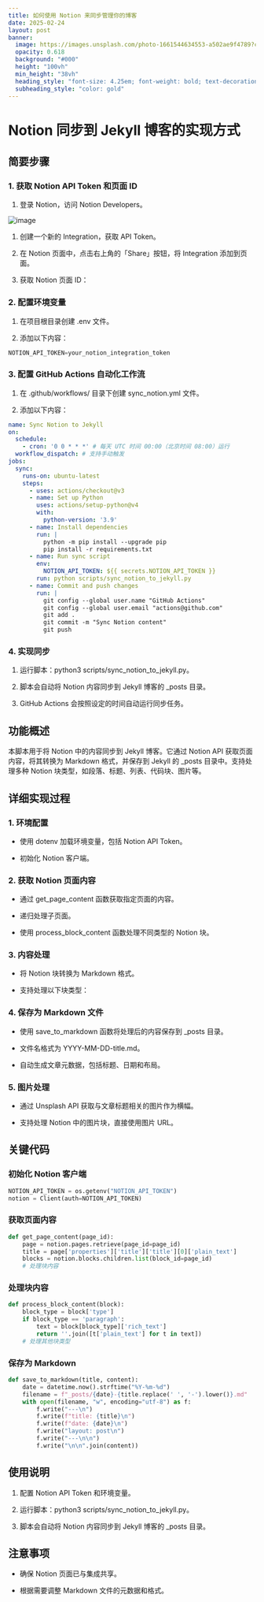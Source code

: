 ```yaml
---
title: 如何使用 Notion 来同步管理你的博客
date: 2025-02-24
layout: post
banner:
  image: https://images.unsplash.com/photo-1661544634553-a502ae9f4789?crop=entropy&cs=tinysrgb&fit=max&fm=jpg&ixid=M3w2OTIwMzJ8MHwxfHJhbmRvbXx8fHx8fHx8fDE3NDAzNzA5ODV8&ixlib=rb-4.0.3&q=80&w=1080
  opacity: 0.618
  background: "#000"
  height: "100vh"
  min_height: "38vh"
  heading_style: "font-size: 4.25em; font-weight: bold; text-decoration: underline"
  subheading_style: "color: gold"
---
```


# Notion 同步到 Jekyll 博客的实现方式

## 简要步骤

### 1. 获取 Notion API Token 和页面 ID

1. 登录 Notion，访问 Notion Developers。

![image](https://prod-files-secure.s3.us-west-2.amazonaws.com/a7a0cc5a-89b9-4cda-8686-1fba0ca52f40/d19c1afe-dea5-4312-9333-786b0ba83054/image.png?X-Amz-Algorithm=AWS4-HMAC-SHA256&X-Amz-Content-Sha256=UNSIGNED-PAYLOAD&X-Amz-Credential=ASIAZI2LB466U2UYHOEG%2F20250224%2Fus-west-2%2Fs3%2Faws4_request&X-Amz-Date=20250224T042305Z&X-Amz-Expires=3600&X-Amz-Security-Token=IQoJb3JpZ2luX2VjEOz%2F%2F%2F%2F%2F%2F%2F%2F%2F%2FwEaCXVzLXdlc3QtMiJHMEUCIQDYTYZhUJnpQyYtyjpUhamkUWko43Z%2B2NNnuc4rELbgVwIgZ%2BATVBGsK2NzKUuik5SlUnqjRzE9XE9pbNpCER0tcZ4q%2FwMIJRAAGgw2Mzc0MjMxODM4MDUiDKEqsoMyKRuxVbRo%2FSrcA5IEuhEgYDZ%2B3WpAAs%2BMX813nQJ7WQycWrZCkwP6ghTdc58wqSsj5%2B2JhrMJ%2FpSL%2BsXSPl6CHrXoZK9awx3mAVisaMIUFJocOrl05uu0oam9pdPT%2BV9K8M1lHSBptKGyIprsr6ccBEOG7Q1JihchukndDBftN9O7hVp3RJCk7xuqjOcavFh7BU2CEjd3B%2Fy8NsRb9%2B7GAnSMp%2FgrZLfwhp5EHT8qvHRtFw0Mq5I9VbnLowQ5KgMSj3EG3L2mEKLF3Fv9GwJHLAW4eCL20Yzhv1O6X5TmVjXFJv3L549yTrN85dpGUK0qwqOMbtzxwg4tcWTScEYDlwio36yZcvYAYTWSnd8pK8%2F43k4qahrlr7lsomGbrQ8EOmT%2FaEZNxDMhxE0oB0YpslKEyWihmM4ng5DafUAXO2qew5JdER103JE5Yw1Ge2fU5EpB%2BvAqR1d4BsKg5KZCfEMq3XV2Zw7D90ADFOaTbwQQ%2F5jF8Y46C7esVkG9%2FmC20pLOPD42jgmdC8BfAXUYcKcVAtWLWEA2QCy3OfnLo%2BTpoAXrRZJlGYEDYKAvDMkSk39IdlnYw9m0P29BXjk7KBK8ZlTtWGb3JWlSBZzr92iTcuVJaMNluh4zXTW%2BUIb0oID2DsjGMN%2Fh770GOqUBp2XlJ305p4B%2FZfIFmcZCvOqKuwccOxWcP9LkU5eGOYwH8iRA%2BFJ5Uxzd0SYRfIhg22IBqsuPR5zEzrqD1zHo0AoaKvUK6m8PTe2NNqhFf01LTSD283XdP9E1GBCoQnmnE7f0XK7CPgT1ops%2FbaE567XNyN5lyNVNG%2B4MFIWqnAls2ESIsW2ohH1EFURLf%2BQTE641gDZ7g%2BZNlNS2w%2BPPQk8uj2TT&X-Amz-Signature=96359411fae89731db34d7014e83458fe488b941e79efc9c39fb17c4267da2c3&X-Amz-SignedHeaders=host&x-id=GetObject)

1. 创建一个新的 Integration，获取 API Token。

1. 在 Notion 页面中，点击右上角的「Share」按钮，将 Integration 添加到页面。

1. 获取 Notion 页面 ID：


### 2. 配置环境变量

1. 在项目根目录创建 .env 文件。

1. 添加以下内容：

```javascript
NOTION_API_TOKEN=your_notion_integration_token
```

### 3. 配置 GitHub Actions 自动化工作流

1. 在 .github/workflows/ 目录下创建 sync_notion.yml 文件。

1. 添加以下内容：

```yaml
name: Sync Notion to Jekyll
on:
  schedule:
    - cron: '0 0 * * *' # 每天 UTC 时间 00:00（北京时间 08:00）运行
  workflow_dispatch: # 支持手动触发
jobs:
  sync:
    runs-on: ubuntu-latest
    steps:
      - uses: actions/checkout@v3
      - name: Set up Python
        uses: actions/setup-python@v4
        with:
          python-version: '3.9'
      - name: Install dependencies
        run: |
          python -m pip install --upgrade pip
          pip install -r requirements.txt
      - name: Run sync script
        env:
          NOTION_API_TOKEN: ${{ secrets.NOTION_API_TOKEN }}
        run: python scripts/sync_notion_to_jekyll.py
      - name: Commit and push changes
        run: |
          git config --global user.name "GitHub Actions"
          git config --global user.email "actions@github.com"
          git add .
          git commit -m "Sync Notion content"
          git push
```

### 4. 实现同步

1. 运行脚本：python3 scripts/sync_notion_to_jekyll.py。

1. 脚本会自动将 Notion 内容同步到 Jekyll 博客的 _posts 目录。

1. GitHub Actions 会按照设定的时间自动运行同步任务。

## 功能概述

本脚本用于将 Notion 中的内容同步到 Jekyll 博客。它通过 Notion API 获取页面内容，将其转换为 Markdown 格式，并保存到 Jekyll 的 _posts 目录中。支持处理多种 Notion 块类型，如段落、标题、列表、代码块、图片等。

## 详细实现过程

### 1. 环境配置

- 使用 dotenv 加载环境变量，包括 Notion API Token。

- 初始化 Notion 客户端。

### 2. 获取 Notion 页面内容

- 通过 get_page_content 函数获取指定页面的内容。

- 递归处理子页面。

- 使用 process_block_content 函数处理不同类型的 Notion 块。

### 3. 内容处理

- 将 Notion 块转换为 Markdown 格式。

- 支持处理以下块类型：


### 4. 保存为 Markdown 文件

- 使用 save_to_markdown 函数将处理后的内容保存到 _posts 目录。

- 文件名格式为 YYYY-MM-DD-title.md。

- 自动生成文章元数据，包括标题、日期和布局。

### 5. 图片处理

- 通过 Unsplash API 获取与文章标题相关的图片作为横幅。

- 支持处理 Notion 中的图片块，直接使用图片 URL。

## 关键代码

### 初始化 Notion 客户端

```python
NOTION_API_TOKEN = os.getenv("NOTION_API_TOKEN")
notion = Client(auth=NOTION_API_TOKEN)
```

### 获取页面内容

```python
def get_page_content(page_id):
    page = notion.pages.retrieve(page_id=page_id)
    title = page['properties']['title']['title'][0]['plain_text']
    blocks = notion.blocks.children.list(block_id=page_id)
    # 处理块内容
```

### 处理块内容

```python
def process_block_content(block):
    block_type = block['type']
    if block_type == 'paragraph':
        text = block[block_type]['rich_text']
        return ''.join([t['plain_text'] for t in text])
    # 处理其他块类型
```

### 保存为 Markdown

```python
def save_to_markdown(title, content):
    date = datetime.now().strftime("%Y-%m-%d")
    filename = f"_posts/{date}-{title.replace(' ', '-').lower()}.md"
    with open(filename, "w", encoding="utf-8") as f:
        f.write("---\n")
        f.write(f"title: {title}\n")
        f.write(f"date: {date}\n")
        f.write("layout: post\n")
        f.write("---\n\n")
        f.write("\n\n".join(content))
```

## 使用说明

1. 配置 Notion API Token 和环境变量。

1. 运行脚本：python3 scripts/sync_notion_to_jekyll.py。

1. 脚本会自动将 Notion 内容同步到 Jekyll 博客的 _posts 目录。

## 注意事项

- 确保 Notion 页面已与集成共享。

- 根据需要调整 Markdown 文件的元数据和格式。